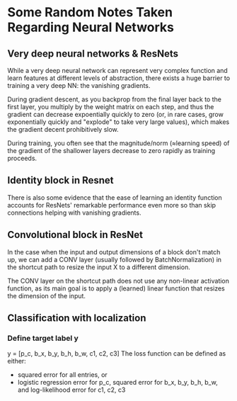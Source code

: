 # Some Random Notes Taken Regarding Neural Networks

## Very deep neural networks & ResNets
While a very deep neural network can represent very complex function and learn features at different levels of abstraction,
there exists a huge barrier to training a very deep NN: the vanishing gradients. 

During gradient descent, as you backprop from the final layer back to the first layer, you multiply by the weight matrix on
each step, and thus the gradient can decrease expoentially quickly to zero (or, in rare cases, grow exponentially quickly      and "explode" to take very large values), which makes the gradient decent prohibitively slow.

During training, you often see that the magnitude/norm (≈learning speed) of the gradient of the shallower layers decrease 
to zero rapidly as training proceeds.

## Identity block in Resnet
There is also some evidence that the ease of learning an identity function accounts for ResNets' remarkable performance 
even more so than skip connections helping with vanishing gradients.

## Convolutional block in ResNet
In the case when the input and output dimensions of a block don't match up, we can add a CONV layer (usually followed by
BatchNormalization) in the shortcut path to resize the input X to a different dimension.

The CONV layer on the shortcut path does not use any non-linear activation function, as its main goal is to apply a (learned)
linear function that resizes the dimension of the input.

## Classification with localization
### Define target label y
y = [p_c, b_x, b_y, b_h, b_w, c1, c2, c3]
The loss function can be defined as either:
- squared error for all entries, or
- logistic regression error for p_c, squared error for b_x, b_y, b_h, b_w, and log-likelihood error for c1, c2, c3
   
   
